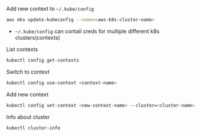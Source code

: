 
Add new context to `~/.kube/config`
```bash
aws eks update-kubeconfig --name=<aws-k8s-cluster-name>
```

- `~/.kube/config` can contail creds for multiple different k8s clusters(contexts)

List contexts
```bash
kubectl config get-contexts
```

Switch to context
```bash
kubectl config use-context <context-name>
```

Add new context
```bash
kubectl config set-context <new-context-name> --cluster=<cluster-name> --user=<user-name>
```

Info about cluster
```bash
kubectl cluster-info
```
